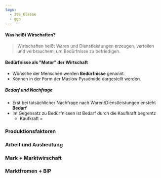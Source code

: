 ```yaml
---
tags:
  - 3te_Klasse
  - ggp
---
```

#### Was heißt Wirschaften?

> Wirtschaften heißt Waren und Dienstleistungen erzeugen, verteilen und verbrauchem, um Bedürfnisse zu befriedigen.

#### Bedürfnisse als "Motor" der Wirtschaft

- Wünsche der Menschen werden **Bedürfnisse** genannt.
- Können in der Form der Maslow Pyradmide dargestellt werden.

##### Bedarf und Nachfrage

- Erst bei tatsächlicher Nachfrage nach Waren/Dienstleistungen ensteht **Bedarf** 
- Im Gegensatz zu Bedürfnissen ist Bedarf durch die Kaufkraft begrentz
	- Kaufkraft = 

### Produktionsfaktoren

### Arbeit und Ausbeutung

### Mark + Marktwirschaft

### Marktfromen + BIP